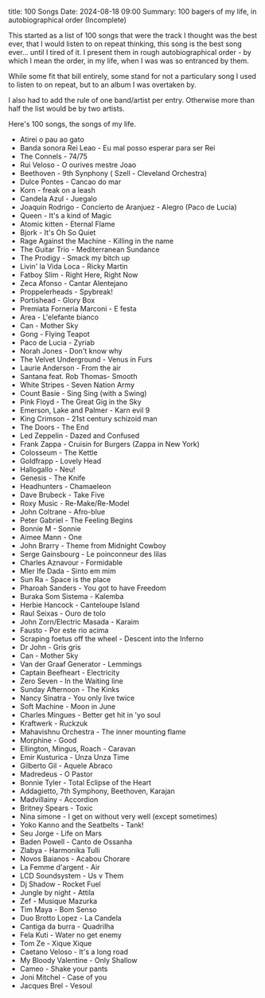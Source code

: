 title: 100 Songs
Date: 2024-08-18 09:00
Summary: 100 bagers of my life, in autobiographical order (Incomplete)


This started as a list of 100 songs that were the track I thought was the best ever, that I would listen to on repeat thinking, this song is the best song ever... until I tired of it. I present them in rough autobiographical order - by which I mean the order, in my life, when I was was so entranced by them. 

While some fit that bill entirely, some stand for not a particulary song I used to listen to on repeat, but to an album I was overtaken by. 

I also had to add the rule of one band/artist per entry. Otherwise more than half the list would be by two artists. 

Here's 100 songs, the songs of my life.

- Atirei o pau ao gato
- Banda sonora Rei Leao - Eu mal posso esperar para ser Rei 
- The Connels - 74/75
- Rui Veloso - O ourives mestre Joao 
- Beethoven - 9th Synphony ( Szell - Cleveland Orchestra)
- Dulce Pontes - Cancao do mar
- Korn - freak on a leash
- Candela Azul - Juegalo
- Joaquin Rodrigo - Concierto de Aranjuez - Alegro (Paco de Lucia)
- Queen - It's a kind of Magic
- Atomic kitten - Eternal Flame
- Bjork - It's Oh So Quiet
- Rage Against the Machine - Killing in the name
- The Guitar Trio - Mediterranean Sundance
- The Prodigy - Smack my bitch up 
- Livin' la Vida Loca - Ricky Martin
- Fatboy Slim - Right Here, Right Now
- Zeca Afonso - Cantar Alentejano
- Proppelerheads - Spybreak!
- Portishead - Glory Box 
- Premiata Forneria Marconi - E festa
- Area - L'elefante bianco
- Can - Mother Sky
- Gong - Flying Teapot
- Paco de Lucia - Zyriab
- Norah Jones - Don't know why
- The Velvet Underground - Venus in Furs  
- Laurie Anderson - From the air
- Santana feat. Rob Thomas- Smooth
- White Stripes - Seven Nation Army
- Count Basie - Sing Sing (with a Swing)
- Pink Floyd - The Great Gig in the Sky
- Emerson, Lake and Palmer - Karn evil 9
- King Crimson - 21st century schizoid man
- The Doors - The End  
- Led Zeppelin - Dazed and Confused
- Frank Zappa - Cruisin for Burgers (Zappa in New York)
- Colosseum - The Kettle
- Goldfrapp - Lovely Head
- Hallogallo - Neu!
- Genesis - The Knife
- Headhunters - Chamaeleon
- Dave Brubeck - Take Five
- Roxy Music - Re-Make/Re-Model
- John Coltrane - Afro-blue
- Peter Gabriel - The Feeling Begins
- Bonnie M - Sonnie
- Aimee Mann - One
- John Brarry - Theme from Midnight Cowboy
- Serge Gainsbourg - Le poinconneur des lilas
- Charles Aznavour - Formidable
- Mler Ife Dada - Sinto em mim
- Sun Ra - Space is the place
- Pharoah Sanders - You got to have Freedom
- Buraka Som Sistema - Kalemba
- Herbie Hancock - Canteloupe Island
- Raul Seixas - Ouro de tolo
- John Zorn/Electric Masada - Karaim
- Fausto - Por este rio acima
- Scraping foetus off the wheel - Descent into the Inferno
- Dr John - Gris gris
- Can - Mother Sky
- Van der Graaf Generator - Lemmings 
- Captain Beefheart - Electricity
- Zero Seven - In the Waiting line
- Sunday Afternoon - The Kinks
- Nancy Sinatra - You only live twice
- Soft Machine - Moon in June
- Charles Mingues - Better get hit in 'yo soul
- Kraftwerk - Ruckzuk
- Mahavishnu Orchestra - The inner mounting flame
- Morphine - Good
- Ellington, Mingus, Roach - Caravan
- Emir Kusturica - Unza Unza Time
- Gilberto Gil - Aquele Abraco
- Madredeus - O Pastor
- Bonnie Tyler - Total Eclipse of the Heart
- Addagietto, 7th Symphony, Beethoven, Karajan
- Madvillainy - Accordion
- Britney Spears - Toxic
- Nina simone - I get on without very well (except sometimes)
- Yoko Kanno and the Seatbelts - Tank!
- Seu Jorge - Life on Mars
- Baden Powell - Canto de Ossanha
- Zlabya - Harmonika Tulli
- Novos Baianos - Acabou Chorare
- La Femme d'argent - Air
- LCD Soundsystem - Us v Them
- Dj Shadow - Rocket Fuel
- Jungle by night - Attila
- Zef - Musique Mazurka
- Tim Maya - Bom Senso
- Duo Brotto Lopez - La Candela
- Cantiga da burra - Quadrilha
- Fela Kuti - Water no get enemy
- Tom Ze - Xique Xique
- Caetano Veloso - It's a long road
- My Bloody Valentine - Only Shallow
- Cameo - Shake your pants
- Joni Mitchel - Case of you
- Jacques Brel - Vesoul
